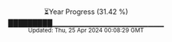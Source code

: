 <p align="center">
⏳Year Progress (31.42 %)<br>
█████████▁▁▁▁▁▁▁▁▁▁▁▁▁▁▁▁▁▁▁▁▁ <br>
<sub>Updated: Thu, 25 Apr 2024 00:08:29 GMT</sub>
</p>

